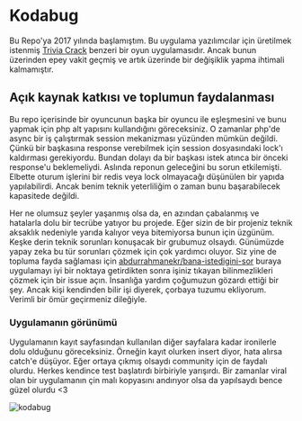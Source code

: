 # Kodabug
Bu Repo'ya 2017 yılında başlamıştım. Bu uygulama yazılımcılar için üretilmek istenmiş [Trivia Crack](https://tr.wikipedia.org/wiki/Trivia_Crack) benzeri bir oyun uygulamasıdır. Ancak bunun üzerinden epey vakit geçmiş ve artık üzerinde bir değişiklik yapma ihtimali kalmamıştır.

## Açık kaynak katkısı ve toplumun faydalanması
Bu repo içerisinde bir oyuncunun başka bir oyuncu ile eşleşmesini ve bunu yapmak için php alt yapısını kullandığını göreceksiniz. O zamanlar php'de async bir iş çalıştırmak session mekanizması yüzünden mümkün değildi. Çünkü bir başkasına response verebilmek için session dosyasındaki lock'ı kaldırması gerekiyordu. Bundan dolayı da bir başkası istek atınca bir önceki response'u beklemeliydi. Aslında reponun geleceğini bu sorun etkilemişti. Elbette oturum işlerini bir redis veya lock olmayacağı düşünülen bir yapıda yapılabilirdi. Ancak benim teknik yeterliliğim o zaman bunu başarabilecek kapasitede değildi.

Her ne olumsuz şeyler yaşanmış olsa da, en azından çabalanmış ve hatalarla dolu bir tecrübe yatıyor bu projede. Eğer sizin de bir projeniz teknik aksaklık nedeniyle yarıda kalıyor veya bitemiyorsa bunun için üzgünüm. Keşke derin teknik sorunları konuşacak bir grubumuz olsaydı. Günümüzde yapay zeka bu tür sorunları çözmek için çok yardımcı oluyor. Siz yine de topluma fayda sağlaması için [abdurrahmanekr/bana-istedigini-sor](https://github.com/abdurrahmanekr/bana-istedigini-sor) buraya uygulamayı iyi bir noktaya getirdikten sonra işiniz tıkayan bilinmezlikleri çözmek için bir issue açın. İnsanlığa yardım çoğumuzun gözardı ettiği bir şey. Ancak kişi kendinden bilir işi diyerek, çorbaya tuzumu ekliyorum. Verimli bir ömür geçirmeniz dileğiyle.

### Uygulamanın görünümü
Uygulamanın kayıt sayfasından kullanılan diğer sayfalara kadar ironilerle dolu olduğunu göreceksiniz. Örneğin kayıt olurken insert diyor, hata alırsa catch'e düşüyor. Eğer ortaya çıkmış olsaydı community için de faydalı olurdu. Herkes kendince test başlatırdı birbiriyle yarışırdı. Bir zamanlar viral olan bir uygulamanın çin malı kopyasını andırıyor olsa da yapılsaydı bence güzel olurdu <3

![kodabug](https://user-images.githubusercontent.com/15075759/27506842-01728c02-58cb-11e7-98f2-cb56f4f4f37e.gif)
